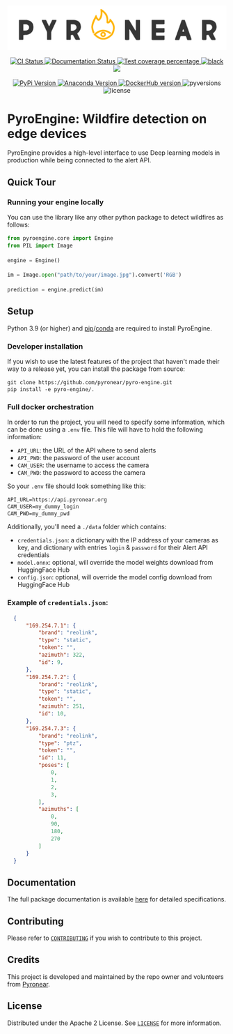 ![PyroNear Logo](docs/source/_static/img/pyronear-logo-dark.png)

<p align="center">
  <a href="https://github.com/pyronear/pyro-engine/actions?query=workflow%3Atests">
    <img alt="CI Status" src="https://img.shields.io/github/actions/workflow/status/pyronear/pyro-engine/tests.yml?branch=develop&label=CI&logo=github&style=flat-square">
  </a>
  <a href="https://github.com/pyronear/pyro-engine/actions?query=workflow%3Adocs">
    <img src="https://img.shields.io/github/actions/workflow/status/pyronear/pyro-engine/docs.yml?branch=main&label=docs&logo=read-the-docs&style=flat-square" alt="Documentation Status">
  </a>
  <a href="https://codecov.io/gh/pyronear/pyro-engine">
    <img src="https://img.shields.io/codecov/c/github/pyronear/pyro-engine.svg?logo=codecov&style=flat-square" alt="Test coverage percentage">
  </a>
  <a href="https://github.com/ambv/black">
    <img src="https://img.shields.io/badge/code%20style-black-000000.svg?style=flat-square" alt="black">
  </a>
  <a href="https://www.codacy.com/gh/pyronear/pyro-engine/dashboard?utm_source=github.com&amp;utm_medium=referral&amp;utm_content=pyronear/pyro-engine&amp;utm_campaign=Badge_Grade"><img src="https://app.codacy.com/project/badge/Grade/108f5fe8a7ac4f40a7bbd1985e26d5f9"/></a>
</p>
<p align="center">
  <a href="https://pypi.org/project/pyroengine/">
    <img src="https://img.shields.io/pypi/v/pyroengine.svg?logo=python&logoColor=fff&style=flat-square" alt="PyPi Version">
  </a>
  <a href="https://anaconda.org/pyronear/pyroengine">
    <img src="https://img.shields.io/conda/vn/pyronear/pyroengine?label=Anaconda&logo=Anaconda&logoColor=white" alt="Anaconda Version">
  </a>
  <a href="https://hub.docker.com/r/pyronear/pyro-engine">
    <img alt="DockerHub version" src="https://img.shields.io/docker/v/pyronear/pyro-engine/latest?label=Docker&logo=Docker&logoColor=white">
  </a>
  <img src="https://img.shields.io/pypi/pyversions/pyroengine.svg?style=flat-square" alt="pyversions">
  <img src="https://img.shields.io/pypi/l/pyroengine.svg?style=flat-square" alt="license">
</p>

# PyroEngine: Wildfire detection on edge devices

PyroEngine provides a high-level interface to use Deep learning models in production while being connected to the alert API.

## Quick Tour

### Running your engine locally

You can use the library like any other python package to detect wildfires as follows:

```python
from pyroengine.core import Engine
from PIL import Image

engine = Engine()

im = Image.open("path/to/your/image.jpg").convert('RGB')

prediction = engine.predict(im) 
```

## Setup

Python 3.9 (or higher) and [pip](https://pip.pypa.io/en/stable/)/[conda](https://docs.conda.io/en/latest/miniconda.html) are required to install PyroEngine.

### Developer installation

If you wish to use the latest features of the project that haven't made their way to a release yet, you can install the package from source:

```shell
git clone https://github.com/pyronear/pyro-engine.git
pip install -e pyro-engine/.
```

### Full docker orchestration

In order to run the project, you will need to specify some information, which can be done using a `.env` file.
This file will have to hold the following information:
- `API_URL`: the URL of the API where to send alerts
- `API_PWD`: the password of the user account
- `CAM_USER`: the username to access the camera
- `CAM_PWD`: the password to access the camera

So your `.env` file should look something like this:

```
API_URL=https://api.pyronear.org
CAM_USER=my_dummy_login
CAM_PWD=my_dummy_pwd
```

Additionally, you'll need a `./data` folder which contains:
- `credentials.json`: a dictionary with the IP address of your cameras as key, and dictionary with entries `login` & `password` for their Alert API credentials
- `model.onnx`: optional, will override the model weights download from HuggingFace Hub
- `config.json`: optional, will override the model config download from HuggingFace Hub

### Example of `credentials.json`:

```json
  {
      "169.254.7.1": {
          "brand": "reolink",
          "type": "static",
          "token": "",
          "azimuth": 322,
          "id": 9,
      },
      "169.254.7.2": {
          "brand": "reolink",
          "type": "static",
          "token": "",
          "azimuth": 251,
          "id": 10,
      },
      "169.254.7.3": {
          "brand": "reolink",
          "type": "ptz",
          "token": "",
          "id": 11,
          "poses": [
              0,
              1,
              2,
              3,
          ],
          "azimuths": [
              0,
              90,
              180,
              270
          ]
      }
  }

```

## Documentation

The full package documentation is available [here](https://pyronear.org/pyro-engine/) for detailed specifications.

## Contributing

Please refer to [`CONTRIBUTING`](CONTRIBUTING.md) if you wish to contribute to this project.

## Credits

This project is developed and maintained by the repo owner and volunteers from [Pyronear](https://pyronear.org/).

## License

Distributed under the Apache 2 License. See [`LICENSE`](LICENSE) for more information.
